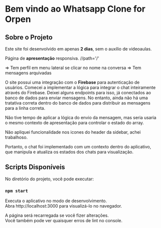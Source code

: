# Bem vindo ao Whatsapp Clone for Orpen



## Sobre o Projeto

Este site foi desenvolvido em apenas **2 dias**, sem o auxílio de videoaulas. 

Página de **apresentação** responsiva. //path='/'

=> Tem perfil em menu lateral se clicar no nome na conversa
=> Tem mensagens arquivadas

O site possui uma integração com o **Firebase** para autenticação de usuários. Comecei a implementar a lógica para integrar o chat inteiramente através do Firebase. Deixei alguns endpoints para isso, já conectados ao banco de dados para enviar mensagens. No entanto, ainda não há uma tratativa correta dentro do banco de dados para distribuir as mensagens para a linha correta.

Não tive tempo de aplicar a lógica do envio da mensagem, mas seria usaria o mesmo contexto de apresentação para controlar o estado do array.

Não apliquei funcionalidade nos icones do header da sidebar, achei trabalhoso.

Portanto, o chat foi implementado com um contexto dentro do aplicativo, que manipula e atualiza os estados dos chats para visualização.

## Scripts Disponíveis

No diretório do projeto, você pode executar:

### `npm start`

Executa o aplicativo no modo de desenvolvimento.\
Abra http://localhost:3000 para visualizá-lo no navegador.

A página será recarregada se você fizer alterações.\
Você também pode ver quaisquer erros de lint no console.